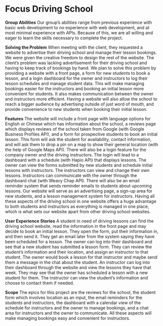 # Focus Driving School
**Group Abilities**
Our group’s abilities range from previous experience with basic web development to no experience with web development, and at most minimal experience with APIs. Because of this, we are all willing and eager to learn the skills necessary to complete the project.

**Solving the Problem**
When meeting with the client, they requested a website to advertise their driving school and manage their lesson bookings. We were given the creative freedom to design the rest of the website. The client’s problem was lacking advertisement for their driving school and having to keep track of bookings by hand. We plan to solve this problem by providing a website with a front page, a form for new students to book a lesson, and a login dashboard for the owner and instructors to log their lesson schedules and manage student data. This will make managing bookings easier for the instructors and booking an initial lesson more convenient for students. It also makes communication between the owner and instructors more efficient. Having a website will also allow the school to reach a bigger audience by advertising outside of just word of mouth, and provide convenience to new students when booking their initial lesson. 

**Features**
The website will include a front page with language options for English or Chinese which has information about the school, a reviews page which displays reviews of the school taken from Google (with Google Business Profiles API), and a form for prospective students to book an initial lesson. This form will ask the student for availability, contact information, and will ask them to drop a pin on a map to show their general location (with the help of Google Maps API). There will also be a login feature for the company owner and the driving instructors. The login will lead to a dashboard with a schedule (with Hapio API) that displays lessons. The owner can view the forms submitted by new students and schedule initial lessons with instructors. The instructors can view and change their own lessons. Instructors can communicate with the owner through the dashboard chat (with Weavy Chap API). There will also be an email reminder system that sends reminder emails to students about upcoming lessons. 
Our website will serve as an advertising page, a sign-up area for new students, and a lesson management system for instructors. Having all these aspects of the driving school in one website offers a huge advantage to both students and instructors as everything is managed in one place, which is what sets our website apart from other driving school websites.

**User Experience Stories**
A student in need of driving lessons can find the driving school website, read the information in the front page and may decide to book an initial lesson. They open the form, put their information in, and then send it. They get an email later from the system saying they have been scheduled for a lesson. 
The owner can log into their dashboard and see that a new student has submitted a lesson form. They can review the student’s information and their location, and assign an instructor to that student. The owner would book a lesson for that instructor and maybe send them a message in the chat about the student.
An instructor can log into their dashboard through the website and view the lessons they have that week. They may see that the owner has scheduled a lesson with a new student for them. The instructor can view the student’s information and choose to contact them if needed.

**Scope**
The epics for this project are the reviews for the school, the student form which involves location as an input, the email reminders for the students and instructors, the dashboard with a calendar view of the schedule for instructors and the owner to manage bookings, and a chat area for instructors and the owner to communicate. All these aspects will make managing bookings easy and convenient for instructors.
